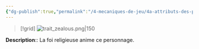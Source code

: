 ```yaml
---
{"dg-publish":true,"permalink":"/4-mecaniques-de-jeu/4a-attributs-des-personnages/traits-de-caractere/zele/"}
---
```


>[!grid] 
>![trait_zealous.png|150](/img/user/Z.%20Ressources/Traits_images/Trait_zealous.png)

**Description**:: La foi religieuse anime ce personnage.





